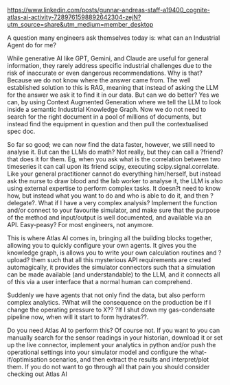 https://www.linkedin.com/posts/gunnar-andreas-staff-a19400_cognite-atlas-ai-activity-7289761598892642304-zejN?utm_source=share&utm_medium=member_desktop

A question many engineers ask themselves today is: what can an Industrial Agent do for me?

While generative AI like GPT, Gemini, and Claude are useful for general information, they rarely address specific industrial challenges due to the risk of inaccurate or even dangerous recommendations.
Why is that? Because we do not know where the answer came from. The well established solution to this is RAG, meaning that instead of asking the LLM for the answer we ask it to find it in our data. But can we do better? Yes we can, by using Context Augmented Generation where we tell the LLM to look inside a semantic Industrial Knowledge Graph. Now we do not need to search for the right document in a pool of millions of documents, but instead find the equipment in question and then pull the contextualised spec doc.

So far so good; we can now find the data faster, however, we still need to analyse it. But can the LLMs do math? Not really, but they can call a ?friend? that does it for them. Eg, when you ask what is the correlation between two timeseries it can call upon its friend scipy, executing scipy.signal.correlate. Like your general practitioner cannot do everything him/herself, but instead ask the nurse to draw blood and the lab worker to analyse it, the LLM is also using external expertise to perform complex tasks. It doesn?t need to know how, but instead what you want to do and who is able to do it, and then ?delegate?. 
What if I have a very complex analysis? Implement the function and/or connect to your favourite simulator, and make sure that the purpose of the method and input/output is well documented, and available via an API. Easy-peasy? For most engineers, not anymore. 

This is where Atlas AI comes in, bringing all the building blocks together, allowing you to quickly configure your own agents.
It gives you the knowledge graph, is allows you to write your own calculation routines and ?upload? them such that all this mysterious API requirements are created automagically, it provides the simulator connectors such that a simulation can be made available (and understandable) to the LLM, and it connects all of this via a user interface that a normal human can comprehend. 

Suddenly we have agents that not only find the data, but also perform complex analytics. 
?What will the consequence on the production be if I change the operating pressure to X??
?If I shut down my gas-condensate pipeline now, when will it start to form hydrates??. 

Do you need Atlas AI to perform this? Of course not. If you want to you can manually search for the sensor readings in your historian, download it or set up the live connector, implement your analytics in python and/or push the operational settings into your simulator model and configure the what-if/optimisation scenarios, and then extract the results and interpret/plot them. 
If you do not want to go through all that pain you should consider checking out Atlas AI